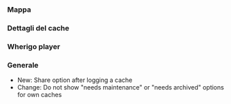 
### Mappa

### Dettagli del cache

### Wherigo player

### Generale
- New: Share option after logging a cache
- Change: Do not show "needs maintenance" or "needs archived" options for own caches
